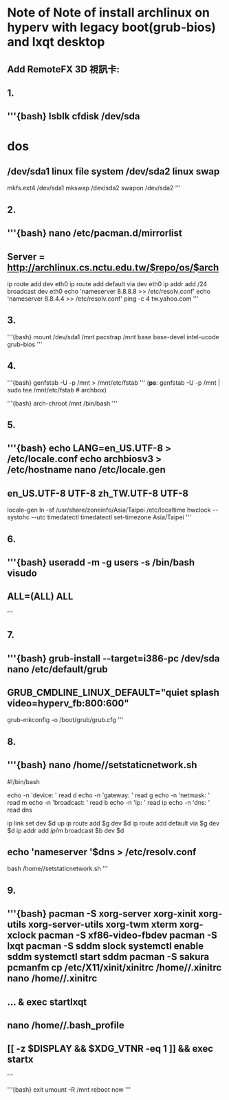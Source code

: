 # Note of Note of install archlinux on hyperv with legacy boot(grub-bios) and lxqt desktop
## Add RemoteFX 3D 視訊卡: 
## 1.
'''{bash}
lsblk
cfdisk /dev/sda
---
dos
===
/dev/sda1 linux file system
/dev/sda2 linux swap
---
mkfs.ext4 /dev/sda1
mkswap /dev/sda2
swapon /dev/sda2
'''

## 2.
'''{bash}
nano /etc/pacman.d/mirrorlist
---
Server = http://archlinux.cs.nctu.edu.tw/$repo/os/$arch
---
ip route add <gateway> dev eth0
ip route add default via <gateway> dev eth0
ip addr add <ip>/24 broadcast <broadcast> dev eth0
echo 'nameserver 8.8.8.8 >> /etc/resolv.conf'
echo 'nameserver 8.8.4.4 >> /etc/resolv.conf'
ping -c 4 tw.yahoo.com
'''

## 3.
'''{bash}
mount /dev/sda1 /mnt
pacstrap /mnt base base-devel intel-ucode grub-bios
'''

## 4.
'''{bash}
genfstab -U -p /mnt > /mnt/etc/fstab
'''
(**ps**: genfstab -U -p /mnt | sudo tee /mnt/etc/fstab # archbox)

'''{bash}
arch-chroot /mnt /bin/bash
'''

## 5. 
'''{bash}
echo LANG=en_US.UTF-8 > /etc/locale.conf 
echo archbiosv3 > /etc/hostname
nano /etc/locale.gen
---
en_US.UTF-8 UTF-8
zh_TW.UTF-8 UTF-8
---
locale-gen
ln -sf /usr/share/zoneinfo/Asia/Taipei /etc/localtime
hwclock --systohc --utc
timedatectl
timedatectl set-timezone Asia/Taipei
'''

## 6. 
'''{bash}
useradd -m -g users -s /bin/bash <username>
visudo
---
<username> ALL=(ALL) ALL
---
'''

## 7. 
'''{bash}
grub-install --target=i386-pc /dev/sda
nano /etc/default/grub
---
GRUB_CMDLINE_LINUX_DEFAULT="quiet splash video=hyperv_fb:800:600"
---
grub-mkconfig -o /boot/grub/grub.cfg
'''

## 8. 
'''{bash}
nano /home/<username>/setstaticnetwork.sh
---
#!/bin/bash

echo -n 'device: '
read d
echo -n 'gateway: '
read g
echo -n 'netmask: '
read m
echo -n 'broadcast: '
read b
echo -n 'ip: '
read ip
echo -n 'dns: '
read dns

ip link set dev $d up
ip route add $g dev $d
ip route add default via $g dev $d
ip addr add $ip/$m broadcast $b dev $d

echo 'nameserver '$dns > /etc/resolv.conf
---
bash /home/<username>/setstaticnetwork.sh
'''

## 9.
'''{bash}
pacman -S xorg-server xorg-xinit xorg-utils xorg-server-utils xorg-twm xterm xorg-xclock
pacman -S xf86-video-fbdev
pacman -S lxqt
pacman -S sddm slock
systemctl enable sddm
systemctl start sddm
pacman -S sakura pcmanfm
cp /etc/X11/xinit/xinitrc /home/<username>/.xinitrc
nano /home/<username>/.xinitrc
---
... &
exec startlxqt
---
nano /home/<username>/.bash_profile
---
[[ -z $DISPLAY && $XDG_VTNR -eq 1 ]] && exec startx
---
'''

'''{bash}
exit
umount -R /mnt
reboot now
'''
